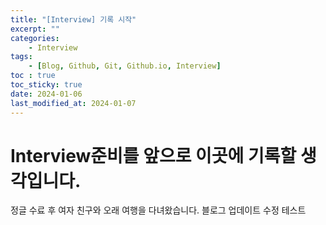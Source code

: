 ```yaml
---
title: "[Interview] 기록 시작"
excerpt: ""
categories:
    - Interview
tags:
    - [Blog, Github, Git, Github.io, Interview]
toc : true
toc_sticky: true
date: 2024-01-06
last_modified_at: 2024-01-07
---
```

# Interview준비를 앞으로 이곳에 기록할 생각입니다.
정글 수료 후 여자 친구와 오래 여행을 다녀왔습니다.
블로그 업데이트 수정 테스트
